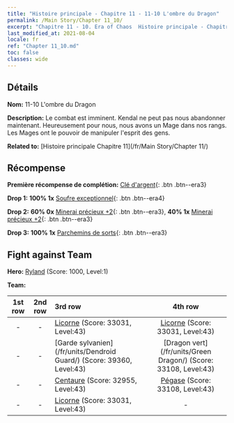 ```yaml
---
title: "Histoire principale - Chapitre 11 - 11-10 L'ombre du Dragon"
permalink: /Main Story/Chapter 11_10/
excerpt: "Chapitre 11 - 10. Era of Chaos  Histoire principale - Chapitre 11_10. 11-10 L'ombre du Dragon"
last_modified_at: 2021-08-04
locale: fr
ref: "Chapter 11_10.md"
toc: false
classes: wide
---
```


## Détails

 **Nom:** 11-10 L'ombre du Dragon

 **Description:** Le combat est imminent. Kendal ne peut pas nous abandonner maintenant. Heureusement pour nous, nous avons un Mage dans nos rangs. Les Mages ont le pouvoir de manipuler l'esprit des gens.

 **Related to:** [Histoire principale Chapitre 11](/fr/Main Story/Chapter 11/)

## Récompense

 **Première récompense de complétion:** [Clé d'argent](/ItemsFR/con_693/){: .btn .btn--era3}

 **Drop 1:** **100% 1x** [Soufre exceptionnel](/ItemsFR/mat_36/){: .btn .btn--era4}

 **Drop 2:** **60% 0x** [Minerai précieux +2](/ItemsFR/mat_26/){: .btn .btn--era3}, **40% 1x** [Minerai précieux +2](/ItemsFR/mat_26/){: .btn .btn--era3}

 **Drop 3:** **100% 1x** [Parchemins de sorts](/ItemsFR/con_694/){: .btn .btn--era3}


## Fight against Team
 **Hero:** [Ryland](/fr/heroes/Ryland/) (Score: 1000, Level:1)

 **Team:**


  | 1st row | 2nd row | 3rd row | 4th row |
  |:----:|:----:|:----|:----:|
  | - | - | [Licorne](/fr/units/Unicorn/) (Score: 33031, Level:43)  | [Licorne](/fr/units/Unicorn/) (Score: 33031, Level:43)  |
  | - | - | [Garde sylvanien](/fr/units/Dendroid Guard/) (Score: 39360, Level:43)  | [Dragon vert](/fr/units/Green Dragon/) (Score: 33108, Level:43)  |
  | - | - | [Centaure](/fr/units/Centaur/) (Score: 32955, Level:43)  | [Pégase](/fr/units/Pegasus/) (Score: 33108, Level:43)  |
  | - | - | [Licorne](/fr/units/Unicorn/) (Score: 33031, Level:43)  | - |


